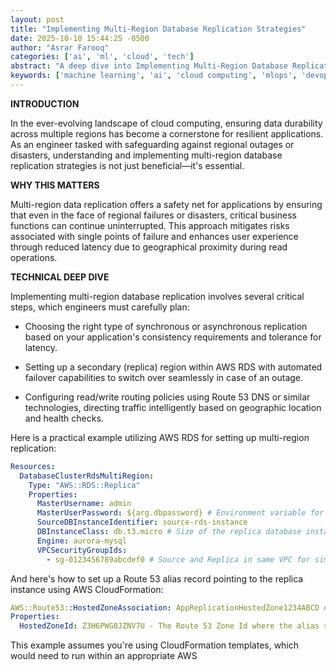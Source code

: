 ```yaml
---
layout: post
title: "Implementing Multi-Region Database Replication Strategies"
date: 2025-10-10 15:44:25 -0500
author: "Asrar Farooq"
categories: ['ai', 'ml', 'cloud', 'tech']
abstract: "A deep dive into Implementing Multi-Region Database Replication Strategies"
keywords: ['machine learning', 'ai', 'cloud computing', 'mlops', 'devops', 'automation', 'infrastructure', 'kubernetes', 'implementing', 'multi']
---
```


**INTRODUCTION**

In the ever-evolving landscape of cloud computing, ensuring data durability across multiple regions has become a cornerstone for resilient applications. As an engineer tasked with safeguarding against regional outages or disasters, understanding and implementing multi-region database replication strategies is not just beneficial—it's essential.

**WHY THIS MATTERS**

Multi-region data replication offers a safety net for applications by ensuring that even in the face of regional failures or disasters, critical business functions can continue uninterrupted. This approach mitigates risks associated with single points of failure and enhances user experience through reduced latency due to geographical proximity during read operations.

**TECHNICAL DEEP DIVE**

Implementing multi-region database replication involves several critical steps, which engineers must carefully plan:

- Choosing the right type of synchronous or asynchronous replication based on your application's consistency requirements and tolerance for latency.
  
- Setting up a secondary (replica) region within AWS RDS with automated failover capabilities to switch over seamlessly in case of an outage.

- Configuring read/write routing policies using Route 53 DNS or similar technologies, directing traffic intelligently based on geographic location and health checks.

Here is a practical example utilizing AWS RDS for setting up multi-region replication:

```yaml
Resources:
  DatabaseClusterRdsMultiRegion:
    Type: "AWS::RDS::Replica"
    Properties:
      MasterUsername: admin
      MasterUserPassword: ${arg.dbpassword} # Environment variable for password
      SourceDBInstanceIdentifier: source-rds-instance
      DBInstanceClass: db.t3.micro # Size of the replica database instance
      Engine: aurora-mysql
      VPCSecurityGroupIds: 
        - sg-0123456789abcdef0 # Source and Replica in same VPC for simplicity, replace with appropriate IDs
```
And here's how to set up a Route 53 alias record pointing to the replica instance using AWS CloudFormation:

```yaml
AWS::Route53::HostedZoneAssociation: AppReplicationHostedZone1234ABCD # Replace with your hosted zone ID for RDS
Properties:
  HostedZoneId: Z3H6PWG8JZNV7U - The Route 53 Zone Id where the alias record should be created.
```
This example assumes you're using CloudFormation templates, which would need to run within an appropriate AWS
